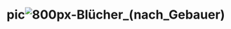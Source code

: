 # pic![800px-Blücher_(nach_Gebauer)](https://user-images.githubusercontent.com/49750136/176049258-b9031f8d-3dde-4525-9831-a7bcd97f16c8.jpg)
